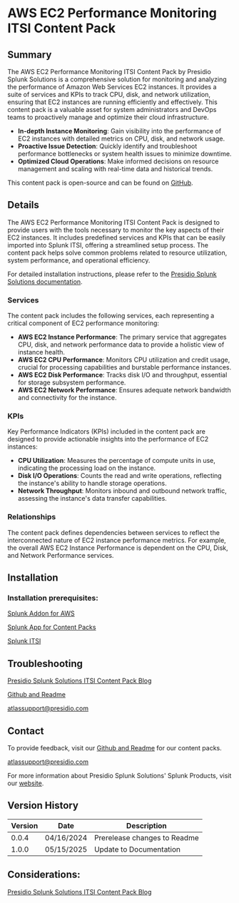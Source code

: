 # AWS EC2 Performance Monitoring ITSI Content Pack

## Summary
The AWS EC2 Performance Monitoring ITSI Content Pack by Presidio Splunk Solutions is a comprehensive solution for monitoring and analyzing the performance of Amazon Web Services EC2 instances. It provides a suite of services and KPIs to track CPU, disk, and network utilization, ensuring that EC2 instances are running efficiently and effectively. This content pack is a valuable asset for system administrators and DevOps teams to proactively manage and optimize their cloud infrastructure.

- **In-depth Instance Monitoring**: Gain visibility into the performance of EC2 instances with detailed metrics on CPU, disk, and network usage.
- **Proactive Issue Detection**: Quickly identify and troubleshoot performance bottlenecks or system health issues to minimize downtime.
- **Optimized Cloud Operations**: Make informed decisions on resource management and scaling with real-time data and historical trends.

This content pack is open-source and can be found on [GitHub](https://www.github.com/kinneygroup).

## Details
The AWS EC2 Performance Monitoring ITSI Content Pack is designed to provide users with the tools necessary to monitor the key aspects of their EC2 instances. It includes predefined services and KPIs that can be easily imported into Splunk ITSI, offering a streamlined setup process. The content pack helps solve common problems related to resource utilization, system performance, and operational efficiency.

For detailed installation instructions, please refer to the [Presidio Splunk Solutions documentation](https://www.kinneygroup.com/installing-content-packs).

### Services
The content pack includes the following services, each representing a critical component of EC2 performance monitoring:
- **AWS EC2 Instance Performance**: The primary service that aggregates CPU, disk, and network performance data to provide a holistic view of instance health.
- **AWS EC2 CPU Performance**: Monitors CPU utilization and credit usage, crucial for processing capabilities and burstable performance instances.
- **AWS EC2 Disk Performance**: Tracks disk I/O and throughput, essential for storage subsystem performance.
- **AWS EC2 Network Performance**: Ensures adequate network bandwidth and connectivity for the instance.

### KPIs
Key Performance Indicators (KPIs) included in the content pack are designed to provide actionable insights into the performance of EC2 instances:
- **CPU Utilization**: Measures the percentage of compute units in use, indicating the processing load on the instance.
- **Disk I/O Operations**: Counts the read and write operations, reflecting the instance's ability to handle storage operations.
- **Network Throughput**: Monitors inbound and outbound network traffic, assessing the instance's data transfer capabilities.

### Relationships
The content pack defines dependencies between services to reflect the interconnected nature of EC2 instance performance metrics. For example, the overall AWS EC2 Instance Performance is dependent on the CPU, Disk, and Network Performance services.

## Installation

### Installation prerequisites:

[Splunk Addon for AWS](https://splunkbase.splunk.com)

[Splunk App for Content Packs](https://splunkbase.splunk.com/app/5391)

[Splunk ITSI](https://www.splunk.com/en_us/products/it-service-intelligence.html)

## Troubleshooting

[Presidio Splunk Solutions ITSI Content Pack Blog](https://kinneygroup.com/blog/installing-itsi-content-packs/)

[Github and Readme](https://www.github.com/kinneygroup)

atlassupport@presidio.com

## Contact

To provide feedback, visit our [Github and Readme](https://www.github.com/kinneygroup) for our content packs.

atlassupport@presidio.com

For more information about Presidio Splunk Solutions' Splunk Products, visit our [website](https://atlas.presidio.com).

## Version History

| Version | Date  | Description                |
|---------|-------|----------------------------|
| 0.0.4   | 04/16/2024 | Prerelease changes to Readme   |
| 1.0.0   | 05/15/2025 | Update to Documentation |

## Considerations:

[Presidio Splunk Solutions ITSI Content Pack Blog](https://kinneygroup.com/blog/installing-itsi-content-packs/)